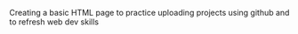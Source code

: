 Creating a basic HTML page to practice uploading projects using github and to refresh web dev skills